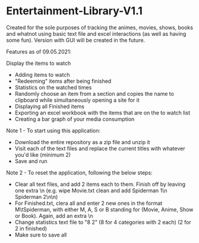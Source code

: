 # Entertainment-Library-V1.1
Created for the sole purposes of tracking the animes, movies, shows, books and whatnot using basic text file and excel interactions (as well as having some fun). Version with GUI will be created in the future.

Features as of 09.05.2021:

Display the items to watch
- Adding items to watch
- "Redeeming" items after being finished
- Statistics on the watched times
- Randomly choose an item from a section and copies the name to clipboard while simultaneously opening a site for it
- Displaying all Finished items
- Exporting an excel workbook with the items that are on the to watch list
- Creating a bar graph of your media consumption

Note 1 - To start using this application:
- Download the entire repository as a zip file and unzip it
- Visit each of the text files and replace the current titles with whatever you'd like (minimum 2)
- Save and run

Note 2 - To reset the application, following the below steps:
- Clear all text files, and add 2 items each to them. Finish off by leaving one extra \n (e.g. wipe Movie.txt clean and add Spiderman 1\n Spiderman 2\n\n)
- For Finished.txt, clera all and enter 2 new ones in the format M\tSpiderman, with either M, A, S or B standing for (Movie, Anime, Show or Book). Again, add an extra \n
- Change statistics text file to "8 2" (8 for 4 categories with 2 each) (2 for 2 in finished)
- Make sure to save all
